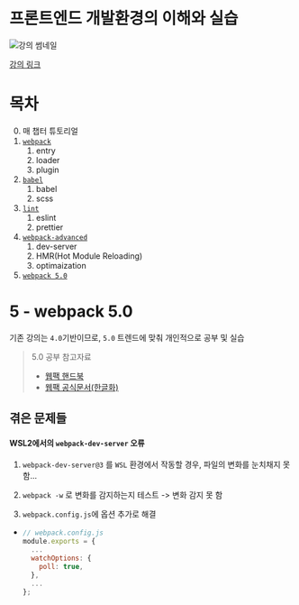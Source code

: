 # 프론트엔드 개발환경의 이해와 실습

![강의 썸네일](https://cdn.inflearn.com/public/courses/324671/course_cover/638eee1a-6381-402d-a17b-3724751414f1/frontend-env-eng.png)

[강의 링크](https://www.inflearn.com/course/%ED%94%84%EB%A1%A0%ED%8A%B8%EC%97%94%EB%93%9C-%EA%B0%9C%EB%B0%9C%ED%99%98%EA%B2%BD)
# 목차

0. 매 챕터 튜토리얼
1. [`webpack`](./1-webpack)
   1. entry
   2. loader
   3. plugin
2. [`babel`](./2-babel)
   1. babel
   2. scss
3. [`lint`](./3-lint)
   1. eslint
   2. prettier
4. [`webpack-advanced`](./4-webpack-advanced)
   1. dev-server
   2. HMR(Hot Module Reloading)
   3. optimaization
5. [`webpack 5.0`](./5-webpack5.0)

# 5 - webpack 5.0

기존 강의는 `4.0`기반이므로, `5.0` 트렌드에 맞춰 개인적으로 공부 및 실습

> 5.0 공부 참고자료
> - [웹팩 핸드북](https://joshua1988.github.io/webpack-guide/)
> - [웹팩 공식문서(한글화)](https://webpack.kr/)

## 겪은 문제들

#### WSL2에서의 `webpack-dev-server` 오류

1. `webpack-dev-server@3` 를 `WSL` 환경에서 작동할 경우, 파일의 변화를 눈치채지 못함...

2. `webpack -w` 로 변화를 감지하는지 테스트 -> 변화 감지 못 함

3. `webpack.config.js`에 옵션 추가로 해결
  - ```js
    // webpack.config.js
    module.exports = {
      ...
      watchOptions: {
        poll: true,
      },
      ...
    };

    ```
